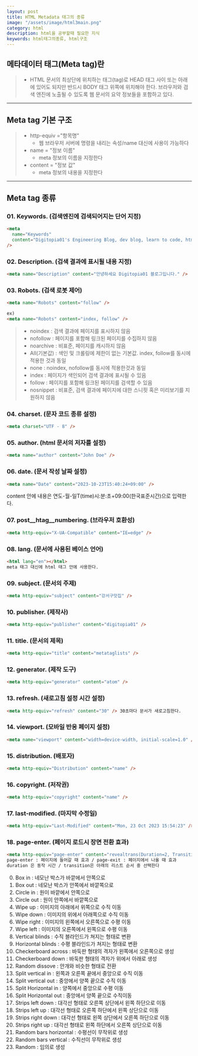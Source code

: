 ```yaml
---
layout: post
title: HTML Metadata 태그의 종류
image: "/assets/image/html3main.png"
category: html
description: html을 공부할때 필요한 지식
keywords: html태그의종류, html구조
---
```


<h2 class="posth2"> 메타데이터 태그(Meta tag)란 </h2>

> - HTML 문서의 최상단에 위치하는 태그(tag)로 HEAD 태그 사이 또는 아래에 있어도 되지만 반드시 BODY 태그 위쪽에 위치해야 한다.
>   브라우저와 검색 엔진에 노출될 수 있도록 웹 문서의 요약 정보들을 포함하고 있다.​

<hr>

<h2 class="posth2"> Meta tag 기본 구조 </h2>

> - http-equiv ="항목명"
>   - 웹 브라우저 서버에 명령을 내리는 속성/name 대신에 사용이 가능하다
> - name = "정보 이름"
>   - meta 정보의 이름을 지정한다
> - content = "정보 값"
>   - meta 정보의 내용을 지정한다

<hr>

<h2 class="posth2">Meta tag 종류</h2>

<h3 class="post__h3__style">
<span class="post__htag__numbering">01.</span> Keywords. (검색엔진에 검색되어지는 단어 지정)
</h3>

```html
<meta
  name="Keywords"
  content="Digitopia01's Engineering Blog, dev blog, learn to code, html"
/>
```

<h3 class="post__h3__style">
<span class="post__htag__numbering">02.</span> Description. (검색 결과에 표시될 내용 지정)
</h3>

```html
<meta name="Description" content="안녕하세요 Digitopia01 블로그입니다." />
```

<h3 class="post__h3__style">
<span class="post__htag__numbering">03.</span> Robots. (검색 로봇 제어)
</h3>

```html
<meta name="Robots" content="follow" />

ex)
<meta name="Robots" content="index, follow" />
```

> - noindex : 검색 결과에 페이지를 표시하지 않음
> - nofollow : 페이지를 포함해 링크된 페이지를 수집하지 않음
> - noarchive : 비표준, 페이지를 캐시하지 않음
> - All(기본값) : 색인 및 크롤링에 제한이 없는 기본값. index, follow를 동시에 적용한 것과 동일
> - none : noindex, nofollow를 동시에 적용한것과 동일
> - index : 페이지가 색인되어 검색 결과에 표시될 수 있음
> - follow : 페이지를 포함해 링크된 페이지를 검색할 수 있음
> - nosnippet : 비표준, 검색 결과에 페이지에 대한 스니핏 혹은 미리보기를 지원하지 않음

<h3 class="post__h3__style">
<span class="post__htag__numbering">04.</span> charset. (문자 코드 종류 설정)
</h3>

```html
<meta charset="UTF - 8" />
```

<h3 class="post__h3__style">
<span class="post__htag__numbering">05.</span> author. (html 문서의 저자를 설정)
</h3>

```html
<meta name="author" content="John Doe" />
```

<h3 class="post__h3__style">
<span class="post__htag__numbering">06.</span> date. (문서 작성 날짜 설정)
</h3>

```html
<meta name="Date" content="2023-10-23T15:40:24+09:00" />
```

<p class="pafterhr">
content 안에 내용은 연도-월-일T(time)시:분:초+09:00(한국표준시간)으로 입력한다.
</p>

<h3 class="post__h3__style">
<span class="post__htag__numbering">07.</span> post__htag__numbering. (브라우저 호환성)
</h3>

```html
<meta http-equiv="X-UA-Compatible" content="IE=edge" />
```

<h3 class="post__h3__style">
<span class="post__htag__numbering">08.</span> lang. (문서에 사용된 베이스 언어)
</h3>

```html
<html lang="en"></html>
meta 태그 대신에 html 태그 안에 사용한다.
```

<h3 class="post__h3__style">
<span class="post__htag__numbering">09.</span> subject. (문서의 주제)
</h3>

```html
<meta http-equiv="subject" content="강서구맛집" />
```

<h3 class="post__h3__style">
<span class="post__htag__numbering">10.</span> publisher. (제작사)
</h3>

```html
<meta http-equiv="publisher" content="digitopia01" />
```

<h3 class="post__h3__style">
<span class="post__htag__numbering">11.</span> title. (문서의 제목)
</h3>

```html
<meta http-equiv="title" content="metataglists" />
```

<h3 class="post__h3__style">
<span class="post__htag__numbering">12.</span> generator. (제작 도구)
</h3>

```html
<meta http-equiv="generator" content="atom" />
```

<h3 class="post__h3__style">
<span class="post__htag__numbering">13.</span> refresh. (새로고침 설정 시간 설정)
</h3>

```html
<meta http-equiv="refresh" content="30" /> 30초마다 문서가 새로고침한다.
```

<h3 class="post__h3__style">
<span class="post__htag__numbering">14.</span> viewport. (모바일 반응 페이지 설정)
</h3>

```html
<meta name="viewport" content="width=device-width, initial-scale=1.0" />
```

<h3 class="post__h3__style">
<span class="post__htag__numbering">15.</span> distribution. (배포자)
</h3>

```html
<meta http-equiv="Distribution" content="name" />
```

<h3 class="post__h3__style">
<span class="post__htag__numbering">16.</span> copyright. (저작권)
</h3>

```html
<meta http-equiv="copyright" content="name" />
```

<h3 class="post__h3__style">
<span class="post__htag__numbering">17.</span> last-modified. (마지막 수정일)
</h3>

```html
<meta http-equiv="Last-Modified" content="Mon, 23 Oct 2023 15:54:23" />
```

<h3 class="post__h3__style">
<span class="post__htag__numbering">18.</span> page-enter. (페이지 로드시 장면 전환 효과)
</h3>

```html
<meta http-equiv="page-enter" content="revealtrans(Duration=2, Transition=3)" />
page-enter : 페이지에 들어갈 때 효과 / page-exit : 페이지에서 나올 때 효과
duration 은 동작 시간 / transition은 아래의 리스트 순서 중 선택한다
```

0. Box in : 네모난 박스가 바깥에서 안쪽으로 <br>
1. Box out : 네모난 박스가 안쪽에서 바깥쪽으로 <br>
2. Circle in : 원이 바깥에서 안쪽으로<br>
3. Circle out : 원이 안쪽에서 바깥쪽으로<br>
4. Wipe up : 이미지의 아래에서 위쪽으로 수직 이동<br>
5. Wipe down : 이미지의 위에서 아래쪽으로 수직 이동<br>
6. Wipe right : 이미지의 왼쪽에서 오른쪽으로 수평 이동<br>
7. Wipe left : 이미지의 오른쪽에서 왼쪽으로 수평 이동<br>
8. Vertical blinds : 수직 블라인드가 쳐지는 형태로 변환<br>
9. Horizontal blinds : 수평 블라인드가 쳐지는 형태로 변환<br>
10. Checkerboard across : 바둑판 형태의 격자가 왼쪽에서 오른쪽으로 생성<br>
11. Checkerboard down : 바둑판 형태의 격자가 위에서 아래로 생성<br>
12. Random dissove : 안개와 비슷한 형태로 전환<br>
13. Split vertical in : 왼쪽과 오른쪽 끝에서 중앙으로 수직 이동<br>
14. Split vertical out : 중앙에서 양쪽 끝으로 수직 이동<br>
15. Split Horizontal in : 양쪽에서 중앙으로 수평 이동<br>
16. Split Horizontal out : 중앙에서 양쪽 끝으로 수직이동<br>
17. Strips left down : 대각선 형태로 오른쪽 상단에서 왼쪽 하단으로 이동<br>
18. Strips left up : 대각선 형태로 오른쪽 하단에서 왼쪽 상단으로 이동<br>
19. Strips right down : 대각선 형태로 왼쪽 상단에서 오른쪽 하단으로 이동<br>
20. Strips right up : 대각선 형태로 왼쪽 하단에서 오른쪽 상단으로 이동<br>
21. Random bars horizontal : 수평선이 무작위로 생성<br>
22. Random bars vertical : 수직선이 무작위로 생성<br>
23. Random : 임의로 생성<br>

<!-- <p class="pafterhr">
</p> -->
